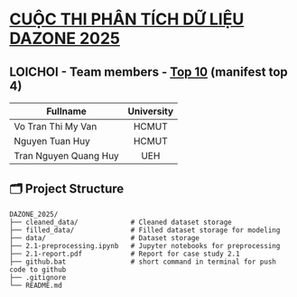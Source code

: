 # **[CUỘC THI PHÂN TÍCH DỮ LIỆU DAZONE 2025](https://www.facebook.com/DAZONE.RCS)**

## **LOICHOI - Team members - [Top 10](https://www.facebook.com/share/v/12JRjwdFsgH/) (manifest top 4)**

| Fullname           | University |
|--------------------|:----------:|
| Vo Tran Thi My Van       | HCMUT      |
| Nguyen Tuan Huy    | HCMUT      |
| Tran Nguyen Quang Huy | UEH      |

## 🗂️ Project Structure

```
DAZONE_2025/
├── cleaned_data/             # Cleaned dataset storage
├── filled_data/              # Filled dataset storage for modeling
├── data/                     # Dataset storage
├── 2.1-preprocessing.ipynb   # Jupyter notebooks for preprocessing
├── 2.1-report.pdf            # Report for case study 2.1
├── github.bat                # short command in terminal for push code to github
├── .gitignore
└── README.md
```
